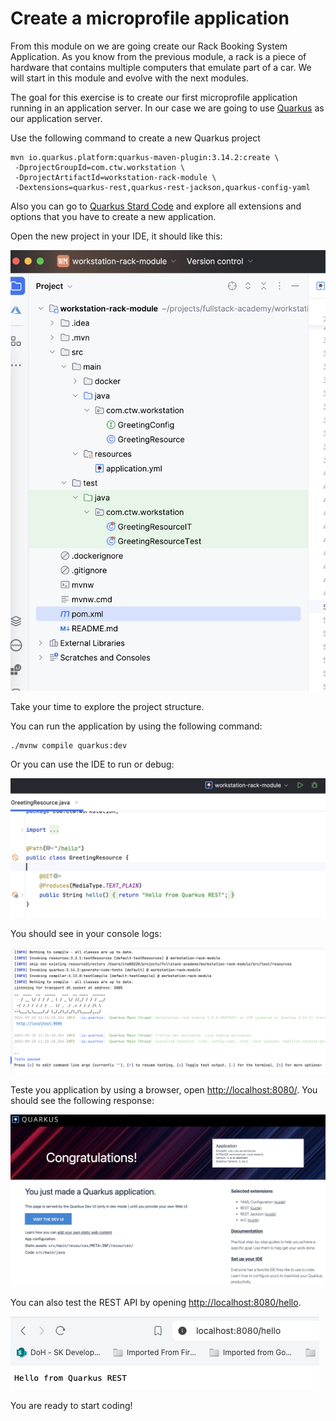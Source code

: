 # Create a microprofile application

From this module on we are going create our Rack Booking System Application.
As you know from the previous module, a rack is a piece of hardware that contains multiple computers that emulate part
of a car.
We will start in this module and evolve with the next modules.

The goal for this exercise is to create our first microprofile
application running in an application server. In our case we are going to use [Quarkus](https://quarkus.io/) as our application server.

Use the following command to create a new Quarkus project

   ```
   mvn io.quarkus.platform:quarkus-maven-plugin:3.14.2:create \
    -DprojectGroupId=com.ctw.workstation \
    -DprojectArtifactId=workstation-rack-module \
    -Dextensions=quarkus-rest,quarkus-rest-jackson,quarkus-config-yaml

   ```

Also you can go to [Quarkus Stard Code](https://code.quarkus.io/) and explore all extensions and options that you have to create a new application.

Open the new project in your IDE, it should like this:

![app-structure](../../assets/application-structure.png)

Take your time to explore the project structure.

You can run the application by using the following command:

```
./mvnw compile quarkus:dev
```

Or you can use the IDE to run or debug:

![app-run](../../assets/run-application.png)

You should see in your console logs:

![app-logs](../../assets/app-logs.png)

Teste you application by using a browser, open [http://localhost:8080/](http://localhost:8080). You should see the following response:

![welcone-page](../../assets/welcome-page.png)

You can also test the REST API by opening [http://localhost:8080/hello](http://localhost:8080/hello).

![resource-response](../../assets/resource-response.png)


You are ready to start coding!